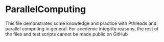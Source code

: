 # ParallelComputing
This file demonstrates some knowledge and practice with Pthreads and parallel computing in general.  For acedemic integrity reasons, the rest of the files and test scripts cannot be made public on GitHub
